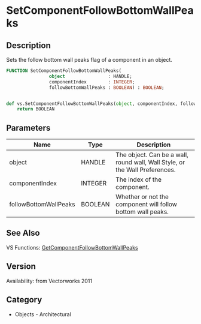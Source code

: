# SetComponentFollowBottomWallPeaks

## Description
Sets the follow bottom wall peaks flag of a component in an object.

```pascal
FUNCTION SetComponentFollowBottomWallPeaks(
				object                : HANDLE;
				componentIndex        : INTEGER;
				followBottomWallPeaks : BOOLEAN) : BOOLEAN;
```

```python

def vs.SetComponentFollowBottomWallPeaks(object, componentIndex, followBottomWallPeaks):
    return BOOLEAN
```

## Parameters
|Name|Type|Description|
|---|---|---|
|object|HANDLE|The object. Can be a wall, round wall, Wall Style, or the Wall Preferences.|
|componentIndex|INTEGER|The index of the component.|
|followBottomWallPeaks|BOOLEAN|Whether or not the component will follow bottom wall peaks.|

## See Also
VS Functions:
[GetComponentFollowBottomWallPeaks](GetComponentFollowBottomWallPeaks.md)

## Version
Availability: from Vectorworks 2011
## Category
* Objects - Architectural

